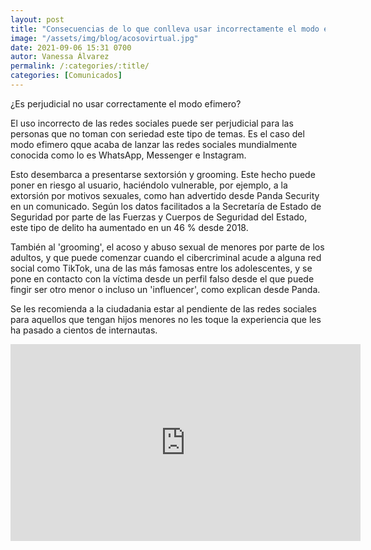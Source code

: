 ```yaml
---
layout: post
title: "Consecuencias de lo que conlleva usar incorrectamente el modo efimero"
image: "/assets/img/blog/acosovirtual.jpg"
date: 2021-09-06 15:31 0700
autor: Vanessa Álvarez
permalink: /:categories/:title/
categories: [Comunicados]
---
```


¿Es perjudicial no usar correctamente el modo efimero?



El uso incorrecto de las redes sociales puede ser perjudicial para las personas que no toman con seriedad este tipo de temas. Es el caso del modo efimero qque acaba de lanzar las redes sociales mundialmente conocida como lo es WhatsApp, Messenger e Instagram.

Esto desembarca a presentarse sextorsión y grooming. Este hecho puede poner en riesgo al usuario, haciéndolo vulnerable, por ejemplo, a la extorsión por motivos sexuales, como han advertido desde Panda Security en un comunicado. Según los datos facilitados a la Secretaría de Estado de Seguridad por parte de las Fuerzas y Cuerpos de Seguridad del Estado, este tipo de delito ha aumentado en un 46 % desde 2018.

También al 'grooming', el acoso y abuso sexual de menores por parte de los adultos, y que puede comenzar cuando el cibercriminal acude a alguna red social como TikTok, una de las más famosas entre los adolescentes, y se pone en contacto con la víctima desde un perfil falso desde el que puede fingir ser otro menor o incluso un 'influencer', como explican desde Panda.

Se les recomienda a la ciudadania estar al pendiente de las redes sociales para aquellos que tengan hijos menores no les toque la experiencia que les ha pasado a cientos de internautas.

<div class="embed-responsive embed-responsive-16by9">

<iframe width="560" height="315" src="https://www.youtube.com/embed/vJcsG0SsfPQ" title="YouTube video player" frameborder="0" allow="accelerometer; autoplay; clipboard-write; encrypted-media; gyroscope; picture-in-picture" allowfullscreen></iframe>
